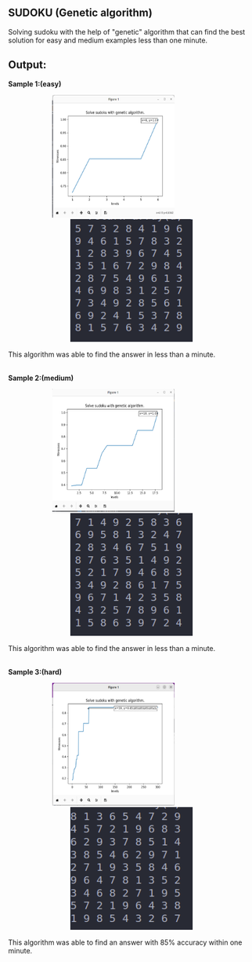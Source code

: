 ## SUDOKU (Genetic algorithm)
Solving sudoku with the help of "genetic" algorithm that can find the best solution for easy and medium examples less than one minute.
## Output:
**Sample 1:(easy)**

<p align="center">
  <img src="https://github.com/Narges-Mntzr/Artificial-Intelligence-Problems/blob/main/Sudoku/Genetic%20algorithm/Result/sudoku-sample1-1.png" width="250" height="250">
  &nbsp;&nbsp;&nbsp;&nbsp;&nbsp;&nbsp;&nbsp;&nbsp;&nbsp;&nbsp;&nbsp;&nbsp;&nbsp;&nbsp;&nbsp;&nbsp;&nbsp;&nbsp;
  <img src="https://github.com/Narges-Mntzr/Artificial-Intelligence-Problems/blob/main/Sudoku/Genetic%20algorithm/Result/sudoku-sample1-2.png" width="250" height="250">
</p>
This algorithm was able to find the answer in less than a minute.
<br /><br />


**Sample 2:(medium)**
<p align="center">
  <img src="https://github.com/Narges-Mntzr/Artificial-Intelligence-Problems/blob/main/Sudoku/Genetic%20algorithm/Result/sudoku-sample2-1.png" width="250" height="250">
  &nbsp;&nbsp;&nbsp;&nbsp;&nbsp;&nbsp;&nbsp;&nbsp;&nbsp;&nbsp;&nbsp;&nbsp;&nbsp;&nbsp;&nbsp;&nbsp;&nbsp;&nbsp;
  <img src="https://github.com/Narges-Mntzr/Artificial-Intelligence-Problems/blob/main/Sudoku/Genetic%20algorithm/Result/sudoku-sample2-2.png" width="250" height="250">
</p>
This algorithm was able to find the answer in less than a minute.
<br /><br />

**Sample 3:(hard)**
<p align="center">
  <img src="https://github.com/Narges-Mntzr/Artificial-Intelligence-Problems/blob/main/Sudoku/Genetic%20algorithm/Result/sudoku-sample3-1.png" width="250" height="250">
  &nbsp;&nbsp;&nbsp;&nbsp;&nbsp;&nbsp;&nbsp;&nbsp;&nbsp;&nbsp;&nbsp;&nbsp;&nbsp;&nbsp;&nbsp;&nbsp;&nbsp;&nbsp;
  <img src="https://github.com/Narges-Mntzr/Artificial-Intelligence-Problems/blob/main/Sudoku/Genetic%20algorithm/Result/sudoku-sample3-2.png" width="250" height="250">
</p>
This algorithm was able to find an answer with 85% accuracy within one minute.
<br /><br />
